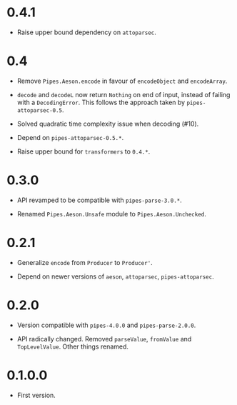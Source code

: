 # 0.4.1

* Raise upper bound dependency on `attoparsec`.


# 0.4

* Remove `Pipes.Aeson.encode` in favour of `encodeObject` and
  `encodeArray`.

* `decode` and `decodeL` now return `Nothing` on end of input, instead
  of failing with a `DecodingError`. This follows the approach taken
  by `pipes-attoparsec-0.5`.

* Solved quadratic time complexity issue when decoding (#10).

* Depend on `pipes-attoparsec-0.5.*`.

* Raise upper bound for `transformers` to `0.4.*`.


# 0.3.0

* API revamped to be compatible with `pipes-parse-3.0.*`.

* Renamed `Pipes.Aeson.Unsafe` module to `Pipes.Aeson.Unchecked`.


# 0.2.1

* Generalize `encode` from `Producer` to `Producer'`.

* Depend on newer versions of `aeson`, `attoparsec`, `pipes-attoparsec`.


# 0.2.0

* Version compatible with `pipes-4.0.0` and `pipes-parse-2.0.0`.

* API radically changed. Removed `parseValue`, `fromValue` and
  `TopLevelValue`. Other things renamed.


# 0.1.0.0

* First version.
